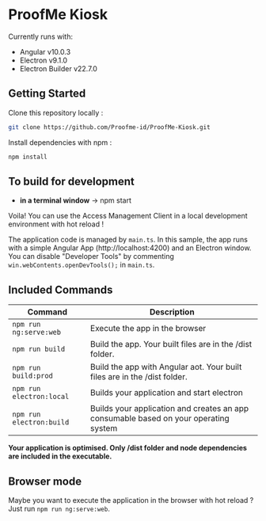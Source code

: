 # ProofMe Kiosk

Currently runs with:

- Angular v10.0.3
- Electron v9.1.0
- Electron Builder v22.7.0

## Getting Started

Clone this repository locally :

``` bash
git clone https://github.com/Proofme-id/ProofMe-Kiosk.git
```

Install dependencies with npm :

``` bash
npm install
```

## To build for development

- **in a terminal window** -> npm start

Voila! You can use the Access Management Client in a local development environment with hot reload !

The application code is managed by `main.ts`. In this sample, the app runs with a simple Angular App (http://localhost:4200) and an Electron window.
You can disable "Developer Tools" by commenting `win.webContents.openDevTools();` in `main.ts`.

## Included Commands

|Command|Description|
|--|--|
|`npm run ng:serve:web`| Execute the app in the browser |
|`npm run build`| Build the app. Your built files are in the /dist folder. |
|`npm run build:prod`| Build the app with Angular aot. Your built files are in the /dist folder. |
|`npm run electron:local`| Builds your application and start electron
|`npm run electron:build`| Builds your application and creates an app consumable based on your operating system |

**Your application is optimised. Only /dist folder and node dependencies are included in the executable.**

## Browser mode

Maybe you want to execute the application in the browser with hot reload ? Just run `npm run ng:serve:web`.
